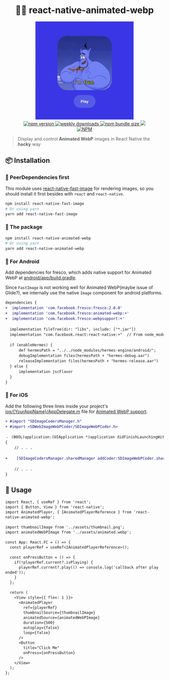 <h1 align="center">
  💃🏻 react-native-animated-webp
</h1>
<p align="center">
  <img alt="example animated player" src="./docs/images/example.gif" width="312px">
  <br />
  <a href="https://www.npmjs.org/package/react-native-animated-webp">
    <img alt="npm version" src="https://img.shields.io/npm/v/react-native-animated-webp.svg?style=flat-square" />
  </a>
  <a href="https://www.npmjs.org/package/react-native-animated-webp">
    <img alt="weekly downloads" src="https://img.shields.io/npm/dw/react-native-animated-webp.svg?style=flat-square" />
  </a>
  <a href="https://www.npmjs.org/package/react-native-animated-webp">
    <img alt="npm bundle size" src="https://img.shields.io/bundlephobia/minzip/react-native-animated-webp.svg?style=flat-square" />
  </a>
  <a href="./LICENSE">
    <img alit="license" src="https://img.shields.io/badge/license-MIT-blue.svg?style=flat-square" />
  </a>
  <br />
  <a href="https://nodei.co/npm/react-native-animated-webp/">
    <img alt="NPM" src="https://nodei.co/npm/react-native-animated-webp.png" />
  </a>
</p>

> Display and control **Animated WebP** images in React Native the **hacky** way

## 📦 Installation

### 👋 PeerDependencies first
This module uses [react-native-fast-image](https://github.com/DylanVann/react-native-fast-image) for rendering images, so you should install it first besides with `react` and `react-native`.

```bash
npm install react-native-fast-image
# Or using yarn
yarn add react-native-fast-image
```

### 🙌 The package

```bash
npm install react-native-animated-webp
# Or using yarn
yarn add react-native-animated-webp
```

### 🍭 For Android
Add dependencies for fresco, which adds native support for Animated WebP at [android/app/build.gradle](./example/android/app/build.gradle).

Since `FastImage` is not working well for Animated WebP(maybe issue of Glide?), we internally use the native `Image` component for android platforms.

```diff
dependencies {
+  implementation 'com.facebook.fresco:fresco:2.0.0'
+  implementation 'com.facebook.fresco:animated-webp:+'
+  implementation 'com.facebook.fresco:webpsupport:+'

  implementation fileTree(dir: "libs", include: ["*.jar"])
  implementation "com.facebook.react:react-native:+"  // From node_modules

  if (enableHermes) {
      def hermesPath = "../../node_modules/hermes-engine/android/";
      debugImplementation files(hermesPath + "hermes-debug.aar")
      releaseImplementation files(hermesPath + "hermes-release.aar")
  } else {
      implementation jscFlavor
  }
}
```

###  For iOS
Add the following three lines inside your project's [ios/{YourAppName}/AppDelegate.m](./example/ios/example/AppDelegate.m) file for [Animated WebP support](https://github.com/DylanVann/react-native-fast-image/issues/522).

```diff
+ #import "SDImageCodersManager.h"
+ #import <SDWebImageWebPCoder/SDImageWebPCoder.h>

﹣ (BOOL)application:(UIApplication *)application didFinishLaunchingWithOptions:(NSDictionary *)launchOptions
{
    // . . .

+    [SDImageCodersManager.sharedManager addCoder:SDImageWebPCoder.sharedCoder];

    // . . .
}
```

## 🥁 Usage

```tsx
import React, { useRef } from 'react';
import { Button, View } from 'react-native';
import AnimatedPlayer, { IAnimatedPlayerReference } from 'react-native-animated-webp';

import thumbnailImage from '../assets/thumbnail.png';
import animatedWebPImage from '../assets/animated.webp';

const App: React.FC = () => {
  const playerRef = useRef<IAnimatedPlayerReference>();

  const onPressButton = () => {
    if(!playerRef.current?.isPlaying) {
      playerRef.current?.play(() => console.log('callback after play ended'));
    }
  };

  return (
    <View style={{ flex: 1 }}>
      <AnimatedPlayer
        ref={playerRef}
        thumbnailSource={thumbnailImage}
        animatedSource={animatedWebPImage}
        duration={500}
        autoplay={false}
        loop={false}
      />
      <Button
        title="Click Me"
        onPress={onPressButton}
      />
    </View>
  );
};
```
